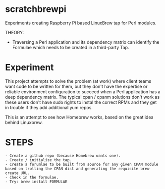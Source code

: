 # scratchbrewpi
Experiments creating Raspberry Pi based LinuxBrew tap for Perl modules.

THEORY:
  - Traversing a Perl application and its dependency matrix can identify the Formulae which needs to be created in a third-party Tap.
  
  # Experiment
  This project attempts to solve the problem (at work) where client teams want code to be written for them, but they don't have the expertise or reliable environment configuration to succeed when a Perl application has a deep dependency matrix.
  The typical cpan / cpanm solutions don't work as these users don't have sudo rights to instal the correct RPMs and they get in trouble if they add additional yum repos.
  
  This is an attempt to see how Homebrew works, based on the great idea behind Linuxbrew.
  
  # STEPS
    - Create a github repo (because Homebrew wants one).
    - Create / initialize the tap.
    - Create a forumlae to be built from source for any given CPAN module based on trolling the CPAN dist and generating the requisite brew create URL.
    - Check in the formulae.
    - Try: brew install FORMULAE
    
    
    
